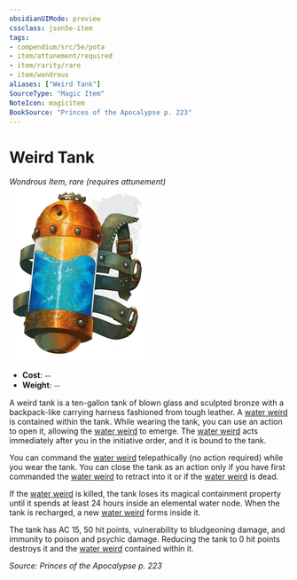 ```yaml
---
obsidianUIMode: preview
cssclass: json5e-item
tags:
- compendium/src/5e/pota
- item/attunement/required
- item/rarity/rare
- item/wondrous
aliases: ["Weird Tank"]
SourceType: "Magic Item"
NoteIcon: magicitem
BookSource: "Princes of the Apocalypse p. 223"
---
```

# Weird Tank
*Wondrous Item, rare (requires attunement)*  
![](https://raw.githubusercontent.com/5etools-mirror-2/5etools-img/main/items/PotA/Weird%20Tank.webp#right)  

- **Cost**: ⏤
- **Weight**: ⏤

A weird tank is a ten-gallon tank of blown glass and sculpted bronze with a backpack-like carrying harness fashioned from tough leather. A [water weird](/2-Mechanics/CLI/bestiary/elemental/water-weird.md) is contained within the tank. While wearing the tank, you can use an action to open it, allowing the [water weird](/2-Mechanics/CLI/bestiary/elemental/water-weird.md) to emerge. The [water weird](/2-Mechanics/CLI/bestiary/elemental/water-weird.md) acts immediately after you in the initiative order, and it is bound to the tank.

You can command the [water weird](/2-Mechanics/CLI/bestiary/elemental/water-weird.md) telepathically (no action required) while you wear the tank. You can close the tank as an action only if you have first commanded the [water weird](/2-Mechanics/CLI/bestiary/elemental/water-weird.md) to retract into it or if the [water weird](/2-Mechanics/CLI/bestiary/elemental/water-weird.md) is dead.

If the [water weird](/2-Mechanics/CLI/bestiary/elemental/water-weird.md) is killed, the tank loses its magical containment property until it spends at least 24 hours inside an elemental water node. When the tank is recharged, a new [water weird](/2-Mechanics/CLI/bestiary/elemental/water-weird.md) forms inside it.

The tank has AC 15, 50 hit points, vulnerability to bludgeoning damage, and immunity to poison and psychic damage. Reducing the tank to 0 hit points destroys it and the [water weird](/2-Mechanics/CLI/bestiary/elemental/water-weird.md) contained within it.

*Source: Princes of the Apocalypse p. 223*